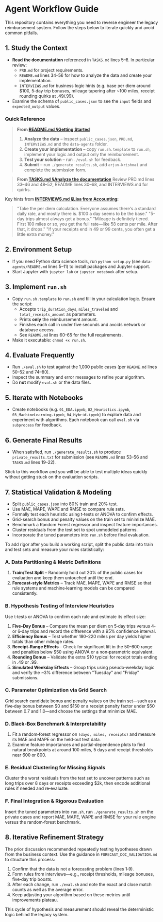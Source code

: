 # Agent Workflow Guide

This repository contains everything you need to reverse engineer the legacy reimbursement system. Follow the steps below to iterate quickly and avoid common pitfalls.

## 1. Study the Context
- **Read the documentation** referenced in `TASKS.md` lines 5–8. In particular review:
  - `PRD.md` for project requirements.
  - `README.md` lines 34–56 for how to analyze the data and create your implementation.
  - `INTERVIEWS.md` for business logic hints (e.g. base per diem around $100, 5‑day trip bonuses, mileage tapering after ~100 miles, receipt rounding quirks at .49/.99).
- Examine the schema of `public_cases.json` to see the `input` fields and `expected_output` values.

### Quick Reference

> **From [README.md §Getting Started](README.md#getting-started)**
> 1. **Analyze the data** – inspect `public_cases.json`, `PRD.md`, `INTERVIEWS.md` and the `data-agents` folder.
> 2. **Create your implementation** – copy `run.sh.template` to `run.sh`, implement your logic and output only the reimbursement.
> 3. **Test your solution** – run `./eval.sh` for feedback.
> 4. **Submit** – run `./generate_results.sh`, add `arjun-krishna1` and complete the submission form.

> **From [TASKS.md §Analyze the documentation](TASKS.md#1-analyze-the-documentation)**
> Review PRD.md lines 33–46 and 48–52, README lines 30–68, and INTERVIEWS.md for quirks.

Key hints from **[INTERVIEWS.md §Lisa from Accounting](INTERVIEWS.md#lisa-from-accounting)**:

> "Take the per diem calculation. Everyone assumes there's a standard daily rate, and mostly there is. $100 a day seems to be the base."
> "5-day trips almost always get a bonus."
> "Mileage is definitely tiered. First 100 miles or so, you get the full rate—like 58 cents per mile. After that, it drops."
> "If your receipts end in 49 or 99 cents, you often get a little extra money."

## 2. Environment Setup
- If you need Python data science tools, run `python setup.py` (see `data-agents/README.md` lines 5–11) to install packages and Jupyter support.
- Start Jupyter with `jupyter lab` or `jupyter notebook` after setup.

## 3. Implement `run.sh`
- Copy `run.sh.template` to `run.sh` and fill in your calculation logic. Ensure the script:
  - Accepts `trip_duration_days`, `miles_traveled` and `total_receipts_amount` as parameters.
  - Prints **only** the reimbursement amount.
  - Finishes each call in under five seconds and avoids network or database access.
  - See `README.md` lines 60–65 for the full requirements.
- Make it executable: `chmod +x run.sh`.

## 4. Evaluate Frequently
- Run `./eval.sh` to test against the 1,000 public cases (per `README.md` lines 50–52 and 74–80).
- Inspect the summary and error messages to refine your algorithm.
- Do **not** modify `eval.sh` or the data files.

## 5. Iterate with Notebooks
- Create notebooks (e.g. `01_EDA.ipynb`, `02_Heuristics.ipynb`, `03_MachineLearning.ipynb`, `04_Hybrid.ipynb`) to explore data and experiment with algorithms. Each notebook can call `eval.sh` via `subprocess` for feedback.

## 6. Generate Final Results
- When satisfied, run `./generate_results.sh` to produce `private_results.txt` for submission (see `README.md` lines 53–56 and `TASKS.md` lines 19–22).

Stick to this workflow and you will be able to test multiple ideas quickly without getting stuck on the evaluation scripts.

## 7. Statistical Validation & Modeling
- Split `public_cases.json` into 80% train and 20% test.
- Use MAE, MAPE, WAPE and RMSE to compare rule sets.
- Formally test each heuristic using t-tests or ANOVA to confirm effects.
- Grid-search bonus and penalty values on the train set to minimize MAE.
- Benchmark a Random Forest regressor and inspect feature importances.
- Cluster residuals from the test set to spot unmodeled patterns.
- Incorporate the tuned parameters into `run.sh` before final evaluation.

To add rigor after you build a working script, split the public data into
train and test sets and measure your rules statistically:

### A. Data Partitioning & Metric Definitions
1. **Train/Test Split** – Randomly hold out 20% of the public cases for
   evaluation and keep them untouched until the end.
2. **Forecast-style Metrics** – Track MAE, MAPE, WAPE and RMSE so that rule
   systems and machine‑learning models can be compared consistently.

### B. Hypothesis Testing of Interview Heuristics
Use t‑tests or ANOVA to confirm each rule and estimate its effect size:
1. **Five‑Day Bonus** – Compare the mean per diem on 5‑day trips versus 4‑ or
   6‑day trips and record the difference with a 95% confidence interval.
2. **Efficiency Bonus** – Test whether 180–220 miles per day yields higher
   totals than other mileage rates.
3. **Receipt‑Range Effects** – Check for significant lift in the 50–800 range
   and penalties below $50 using ANOVA or a non‑parametric equivalent.
4. **Rounding Bonus** – Validate the extra $10 typical for receipt totals
   ending in .49 or .99.
5. **Simulated Weekday Effects** – Group trips using pseudo‑weekday logic and
   verify the ~3% difference between "Tuesday" and "Friday" submissions.

### C. Parameter Optimization via Grid Search
Grid search candidate bonus and penalty values on the train set—such as a
five‑day bonus between $0 and $150 or a receipt penalty factor under $50
between 0.7 and 1.0—and choose the settings that minimize MAE.

### D. Black‑Box Benchmark & Interpretability
1. Fit a random‑forest regressor on `(days, miles, receipts)` and measure its
   MAE and MAPE on the held‑out test data.
2. Examine feature importances and partial‑dependence plots to find natural
   breakpoints at around 100 miles, 5 days and receipt thresholds near 600 or
   800.

### E. Residual Clustering for Missing Signals
Cluster the worst residuals from the test set to uncover patterns such as
long trips over 8 days or receipts exceeding $2k, then encode additional
rules if needed and re‑evaluate.

### F. Final Integration & Rigorous Evaluation
Insert the tuned parameters into `run.sh`, run `./generate_results.sh` on the
private cases and report MAE, MAPE, WAPE and RMSE for your rule engine versus
the random‑forest benchmark.

## 8. Iterative Refinement Strategy
The prior discussion recommended repeatedly testing hypotheses drawn from the business context. Use the guidance in `FORECAST_DOC_VALIDATION.md` to structure this process:
1. Confirm that the data is not a forecasting problem (lines 1‑9).
2. Form rules from interviews—e.g., receipt thresholds, mileage bonuses, five‑day trip boosts.
3. After each change, run `./eval.sh` and note the exact and close match counts as well as the average error.
4. Keep adjusting your algorithm based on these metrics until improvements plateau.

This cycle of hypothesis and measurement should reveal the deterministic logic behind the legacy system.
